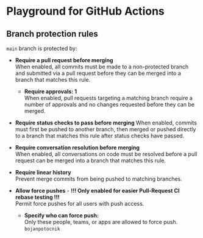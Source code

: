 # Playground for GitHub Actions

## Branch protection rules

`main` branch is protected by:
- **Require a pull request before merging**  
  When enabled, all commits must be made to a non-protected branch and submitted via a pull request before they can be 
  merged into a branch that matches this rule.

  - **Require approvals: 1**  
    When enabled, pull requests targeting a matching branch require a number of approvals and no changes requested 
    before they can be merged.

- **Require status checks to pass before merging**
  When enabled, commits must first be pushed to another branch, then merged or pushed directly to a branch that matches this rule after status checks have passed.

- **Require conversation resolution before merging**  
  When enabled, all conversations on code must be resolved before a pull request can be merged into a branch that matches this rule.

- **Require linear history**  
  Prevent merge commits from being pushed to matching branches.


- **Allow force pushes** - **!!! Only enabled for easier Pull-Request CI rebase testing !!!**  
  Permit force pushes for all users with push access.  

  - **Specify who can force push:**  
    Only these people, teams, or apps are allowed to force push.  
    `bojanpotocnik`   
